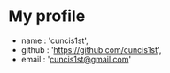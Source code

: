 # My profile

* name	: 'cuncis1st',
* github : 'https://github.com/cuncis1st',
* email : 'cuncis1st@gmail.com'